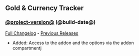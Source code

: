## Gold & Currency Tracker
### [@project-version@](https://github.com/diomsg-code/GoldCurrencyTracker/tree/@project-version@) (@build-date@)
[Full Changelog](https://github.com/diomsg-code/GoldCurrencyTracker/compare/@old-project-version@...@project-version@) - [Previous Releases](https://github.com/diomsg-code/GoldCurrencyTracker/releases)

- Added: Access to the addon and the options via the addon compartmentj